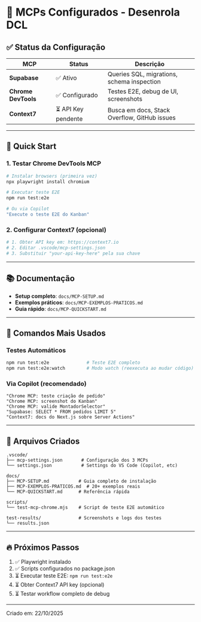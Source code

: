 # 🎯 MCPs Configurados - Desenrola DCL

## ✅ Status da Configuração

| MCP | Status | Descrição |
|-----|--------|-----------|
| **Supabase** | ✅ Ativo | Queries SQL, migrations, schema inspection |
| **Chrome DevTools** | ✅ Configurado | Testes E2E, debug de UI, screenshots |
| **Context7** | ⏳ API Key pendente | Busca em docs, Stack Overflow, GitHub issues |

---

## 🚀 Quick Start

### 1. Testar Chrome DevTools MCP

```bash
# Instalar browsers (primeira vez)
npx playwright install chromium

# Executar teste E2E
npm run test:e2e

# Ou via Copilot
"Execute o teste E2E do Kanban"
```

### 2. Configurar Context7 (opcional)

```bash
# 1. Obter API key em: https://context7.io
# 2. Editar .vscode/mcp-settings.json
# 3. Substituir "your-api-key-here" pela sua chave
```

---

## 📚 Documentação

- **Setup completo**: `docs/MCP-SETUP.md`
- **Exemplos práticos**: `docs/MCP-EXEMPLOS-PRATICOS.md`
- **Guia rápido**: `docs/MCP-QUICKSTART.md`

---

## 🎯 Comandos Mais Usados

### Testes Automáticos
```bash
npm run test:e2e              # Teste E2E completo
npm run test:e2e:watch        # Modo watch (reexecuta ao mudar código)
```

### Via Copilot (recomendado)
```
"Chrome MCP: teste criação de pedido"
"Chrome MCP: screenshot do Kanban"
"Chrome MCP: valide MontadorSelector"
"Supabase: SELECT * FROM pedidos LIMIT 5"
"Context7: docs do Next.js sobre Server Actions"
```

---

## 📁 Arquivos Criados

```
.vscode/
├── mcp-settings.json       # Configuração dos 3 MCPs
└── settings.json           # Settings do VS Code (Copilot, etc)

docs/
├── MCP-SETUP.md           # Guia completo de instalação
├── MCP-EXEMPLOS-PRATICOS.md  # 20+ exemplos reais
└── MCP-QUICKSTART.md      # Referência rápida

scripts/
└── test-mcp-chrome.mjs    # Script de teste E2E automático

test-results/              # Screenshots e logs dos testes
└── results.json
```

---

## 🔥 Próximos Passos

1. ✅ Playwright instalado
2. ✅ Scripts configurados no package.json
3. ⏳ Executar teste E2E: `npm run test:e2e`
4. ⏳ Obter Context7 API key (opcional)
5. ⏳ Testar workflow completo de debug

---

Criado em: 22/10/2025
